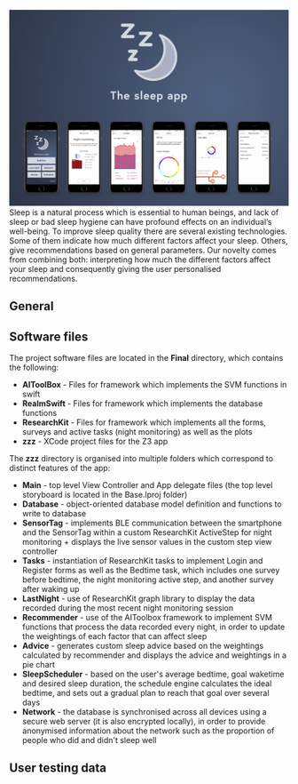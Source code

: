![Header](https://github.com/hfroot/zzz/blob/master/ZZZHeader.png)
Sleep is a natural process which is essential to human beings, and lack of sleep or bad sleep hygiene can have profound effects on an individual’s well-being. To improve sleep quality there are several existing technologies. Some of them indicate how much different factors affect your sleep. Others, give recommendations based on general parameters. Our novelty comes from combining both: interpreting how much the different factors affect your sleep and consequently giving the user personalised recommendations.

## General

## Software files
The project software files are located in the **Final** directory, which contains the following:

* **AIToolBox** - Files for framework which implements the SVM functions in swift
* **RealmSwift** - Files for framework which implements the database functions
* **ResearchKit** - Files for framework which implements all the forms, surveys and active tasks (night monitoring) as well as the plots
* **zzz** - XCode project files for the Z3 app

The **zzz** directory is organised into multiple folders which correspond to distinct features of the app:

* **Main** - top level View Controller and App delegate files (the top level storyboard is located in the Base.lproj folder)
* **Database** - object-oriented database model definition and functions to write to database
* **SensorTag** - implements BLE communication between the smartphone and the SensorTag within a custom ResearchKit ActiveStep for night monitoring + displays the live sensor values in the custom step view controller
* **Tasks** - instantiation of ResearchKit tasks to implement Login and Register forms as well as the Bedtime task, which includes one survey before bedtime, the night monitoring active step, and another survey after waking up
* **LastNight** - use of ResearchKit graph library to display the data recorded during the most recent night monitoring session
* **Recommender** - use of the AIToolbox framework to implement SVM functions that process the data recorded every night, in order to update the weightings of each factor that can affect sleep
* **Advice** - generates custom sleep advice based on the weightings calculated by recommender and displays the advice and weightings in a pie chart
* **SleepScheduler** - based on the user's average bedtime, goal waketime and desired sleep duration, the schedule engine calculates the ideal bedtime, and sets out a gradual plan to reach that goal over several days
* **Network** - the database is synchronised across all devices using a secure web server (it is also encrypted locally), in order to provide anonymised information about the network such as the proportion of people who did and didn't sleep well

## User testing data
